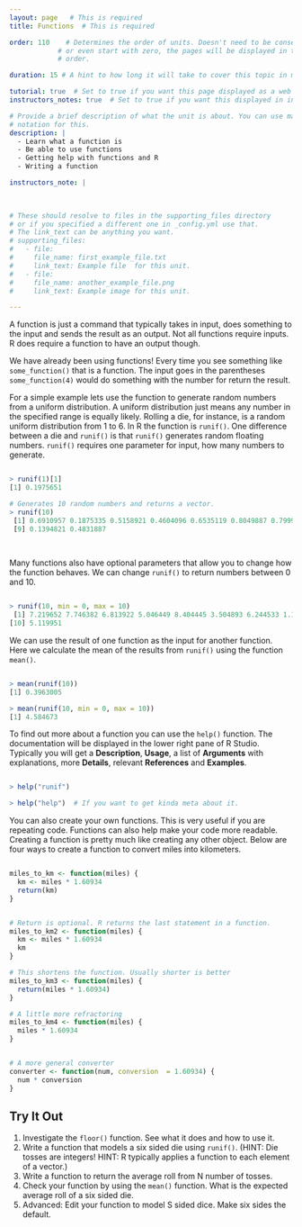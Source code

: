 ```yaml
---
layout: page   # This is required
title: Functions  # This is required

order: 110    # Determines the order of units. Doesn't need to be consecutive though
            # or even start with zero, the pages will be displayed in their sort
            # order.

duration: 15 # A hint to how long it will take to cover this topic in mintues.

tutorial: true  # Set to true if you want this page displayed as a web page
instructors_notes: true  # Set to true if you want this displayed in instructors notes

# Provide a brief description of what the unit is about. You can use markdown
# notation for this.
description: |
  - Learn what a function is
  - Be able to use functions
  - Getting help with functions and R
  - Writing a function

instructors_note: |
  

  
# These should resolve to files in the supporting_files directory
# or if you specified a different one in _config.yml use that.
# The link_text can be anything you want.
# supporting_files:
#   - file:
#     file_name: first_example_file.txt
#     link_text: Example file  for this unit.
#   - file:
#     file_name: another_example_file.png
#     link_text: Example image for this unit.

---
```



A function is just a command that typically takes in input, does something to the 
input and sends the result as an output. Not all functions require inputs. R does 
require a function to have an output though.

We have already been using functions! Every time you see something like `some_function()`
that is a function. The input goes in the parentheses `some_function(4)` would do
something with the number for return the result.

For a simple example lets use the function to generate random numbers from a 
uniform distribution. A uniform distribution just means any number in the specified 
range is equally likely. Rolling a die, for instance, is a random uniform distribution 
from 1 to 6. In R the function is `runif()`. One difference between a die and 
`runif()` is that `runif()` generates random floating numbers. `runif()` requires one
parameter for input, how many numbers to generate.

```r 

> runif(1)[1]
[1] 0.1975651

# Generates 10 random numbers and returns a vector.
> runif(10)
 [1] 0.6910957 0.1875335 0.5158921 0.4604096 0.6535119 0.8049887 0.7999748 0.8750682
 [9] 0.1394821 0.4831887
 
 
```

Many functions also have optional parameters that allow you to change how the function behaves.
We can change `runif()` to return numbers between 0 and 10.

```r

> runif(10, min = 0, max = 10)
 [1] 7.219652 7.746382 6.813922 5.046449 8.404445 3.504893 6.244533 1.103338 7.530735
[10] 5.119951

```


We can use the result of one function as the input for another function. Here 
we calculate the mean of the results from `runif()` using the function `mean()`.

```r

> mean(runif(10))
[1] 0.3963005

> mean(runif(10, min = 0, max = 10))
[1] 4.584673

```


To find out more about a function you can use the `help()` function. The documentation
will be displayed in the lower right pane of R Studio. Typically you will get a **Description**,
**Usage**, a list of **Arguments** with explanations, more **Details**, relevant **References** and
**Examples**.

```r

> help("runif")

> help("help")  # If you want to get kinda meta about it.

```

You can also create your own functions. This is very useful if you are repeating code. 
Functions can also help make your code more readable. Creating a function is pretty
much like creating any other object. Below  are four ways to create a function to convert 
miles into kilometers.


```r

miles_to_km <- function(miles) { 
  km <- miles * 1.60934
  return(km)    
}


# Return is optional. R returns the last statement in a function.
miles_to_km2 <- function(miles) { 
  km <- miles * 1.60934
  km     
}

# This shortens the function. Usually shorter is better
miles_to_km3 <- function(miles) { 
  return(miles * 1.60934)
}

# A little more refractoring
miles_to_km4 <- function(miles) { 
  miles * 1.60934
}


# A more general converter
converter <- function(num, conversion  = 1.60934) {
  num * conversion
}


```

## Try It Out

1. Investigate the `floor()` function. See what it does and how to use it.
2. Write a function that models a six sided die using `runif()`. (HINT: Die tosses are integers! HINT: R typically applies a function to each element of a vector.)
3. Write a function to return the average roll from N number of tosses.
4. Check your function by using the `mean()` function. What is the expected average roll of a six sided die.
4. Advanced: Edit your function to model S sided dice. Make six sides the default.
      


